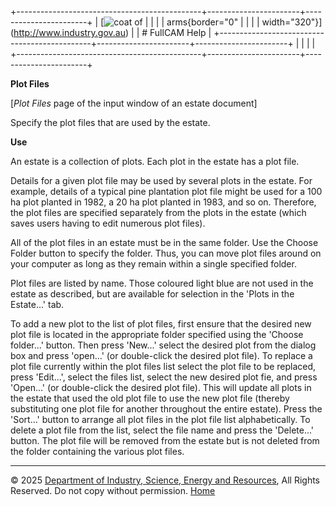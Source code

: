 +----------------------------------------------+-----------------------+-----------------------+
| [![coat of                                   |                       | [](index.htm)         |
| arms](imgs/DISER-inline_Mono.png){border="0" |                       |                       |
| width="320"}](http://www.industry.gov.au)    |                       | # FullCAM Help        |
+----------------------------------------------+-----------------------+-----------------------+
|                                              |                       |                       |
+----------------------------------------------+-----------------------+-----------------------+

**Plot Files**

\[*Plot Files* page of the input window of an estate document\]

Specify the plot files that are used by the estate.

**Use**

An estate is a collection of plots. Each plot in the estate has a plot
file.

Details for a given plot file may be used by several plots in the
estate. For example, details of a typical pine plantation plot file
might be used for a 100 ha plot planted in 1982, a 20 ha plot planted in
1983, and so on. Therefore, the plot files are specified separately from
the plots in the estate (which saves users having to edit numerous plot
files).

All of the plot files in an estate must be in the same folder. Use the
Choose Folder button to specify the folder. Thus, you can move plot
files around on your computer as long as they remain within a single
specified folder.

Plot files are listed by name. Those coloured light blue are not used in
the estate as described, but are available for selection in the 'Plots
in the Estate\...' tab.

To add a new plot to the list of plot files, first ensure that the
desired new plot file is located in the appropriate folder specified
using the 'Choose folder\...' button. Then press 'New\...' select the
desired plot from the dialog box and press 'open\...' (or double-click
the desired plot file). To replace a plot file currently within the plot
files list select the plot file to be replaced, press 'Edit\...', select
the files list, select the new desired plot fie, and press 'Open\...'
(or double-click the desired plot file). This will update all plots in
the estate that used the old plot file to use the new plot file (thereby
substituting one plot file for another throughout the entire estate).
Press the 'Sort\...' button to arrange all plot files in the plot file
list alphabetically. To delete a plot file from the list, select the
file name and press the 'Delete\...' button. The plot file will be
removed from the estate but is not deleted from the folder containing
the various plot files.

------------------------------------------------------------------------

© 2025 [Department of Industry, Science, Energy and
Resources](http://www.industry.gov.au "Department of Industry, Science, Energy and Resources"),
All Rights Reserved. Do not copy without permission.
[Home](index.htm "help index")
